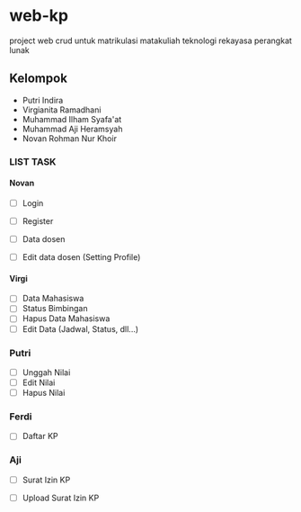 # web-kp
project web crud untuk matrikulasi matakuliah teknologi rekayasa perangkat lunak

## Kelompok
- Putri Indira
- Virgianita Ramadhani
- Muhammad Ilham Syafa'at
- Muhammad Aji Heramsyah
- Novan Rohman Nur Khoir

### LIST TASK

#### Novan
- [ ] Login
- [ ] Register
- [ ] Data dosen
- [ ] Edit data dosen (Setting Profile)


#### Virgi
- [ ] Data Mahasiswa
- [ ] Status Bimbingan
- [ ] Hapus Data Mahasiswa
- [ ] Edit Data (Jadwal, Status, dll...)

### Putri
- [ ] Unggah Nilai
- [ ] Edit Nilai
- [ ] Hapus Nilai

### Ferdi
- [ ] Daftar KP

### Aji
- [ ] Surat Izin KP
- [ ] Upload Surat Izin KP



